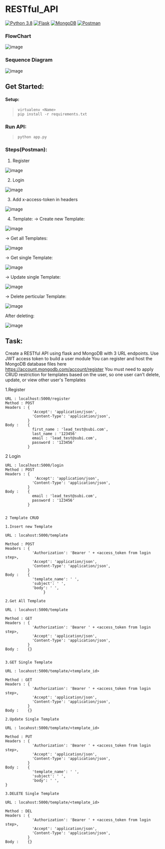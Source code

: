 # RESTful_API

<a href="#"><img alt="Python 3.8" src="https://img.shields.io/badge/Python-3.8-blue"></a>
<a href="#"><img alt="Flask" src="https://img.shields.io/badge/Flask%20-%23FF6F00.svg?logo=Flask&logoColor=white"></a>
<a href="#"><img alt="MongoDB" src ="https://img.shields.io/badge/MongoDB-%234ea94b.svg?logo=mongodb&logoColor=white"></a>
<a href="#"><img alt="Postman" src="https://img.shields.io/badge/Postman-%20-%23F37626.svg?logo=Postman&logoColor=white%22"></a>

### FlowChart


![image](https://user-images.githubusercontent.com/55245100/129690172-24f9aa1e-5e56-4bf7-bcfa-d23349ef071d.png)

### Sequence Diagram  


![image](https://user-images.githubusercontent.com/55245100/129690225-45cbade1-d77d-4e47-9a2f-fbd330474673.png)

## Get Started:
#### Setup:
> `virtualenv <Name>` </br>
> `pip install -r requirements.txt`

### Run API:
> `python app.py`

### Steps(Postman):
1) Register

![image](https://github.com/dpk-a7/RESTful_API/blob/main/images/register.jpg)

2) Login

![image](https://github.com/dpk-a7/RESTful_API/blob/main/images/login.jpg)

3) Add x-access-token in headers

![image](https://github.com/dpk-a7/RESTful_API/blob/main/images/x_access_tokens.jpg)

4) Template:
-> Create new Template:</br>

![image](https://github.com/dpk-a7/RESTful_API/blob/main/images/post.jpg)

-> Get all Templates:</br>

![image](https://github.com/dpk-a7/RESTful_API/blob/main/images/get_all.jpg)

-> Get single Template:</br>

![image](https://github.com/dpk-a7/RESTful_API/blob/main/images/get_1.jpg)

-> Update single Template:</br>

![image](https://github.com/dpk-a7/RESTful_API/blob/main/images/update.jpg)

-> Delete perticular Template:</br>

![image](https://github.com/dpk-a7/RESTful_API/blob/main/images/delete.jpg)

After deleting:</br>

![image](https://github.com/dpk-a7/RESTful_API/blob/main/images/get_1_delete.jpg)



## Task:
Create a RESTful API using flask and MongoDB with 3 URL endpoints. Use JWT access token to build a user module
You can register and host the MongoDB database files here https://account.mongodb.com/account/register
You must need to apply CRUD restriction for templates based on the user, so one user can't delete, update, or view other user's Templates

1.Register
    
    URL : localhost:5000/register
    Method : POST
    Headers : {
                'Accept': 'application/json',
                'Content-Type': 'application/json',          
              }
    Body :    {
                first_name : 'lead_test@subi.com',
                last_name : '123456'
                email : 'lead_test@subi.com',
                password : '123456'
              }


2 Login

    URL : localhost:5000/login
    Method : POST
    Headers : {
                 'Accept': 'application/json',
                'Content-Type': 'application/json',          
              }
    Body :    {
                email : 'lead_test@subi.com',
                password : '123456'
              }  

    
    2 Template CRUD
    
    1.Insert new Template

    URL : locahost:5000/template

    Method : POST
    Headers : {
                'Authorization': 'Bearer ' + <access_token from login step>,
                'Accept': 'application/json',
                'Content-Type': 'application/json',          
              }
    Body :    {
                'template_name': ' ',
                'subject': ' ',
                'body': ' ',
                     }  

    2.Get All Template

    URL : locahost:5000/template
    
    Method : GET
    Headers : {
                'Authorization': 'Bearer ' + <access_token from login step>,
                'Accept': 'application/json',
                'Content-Type': 'application/json',          
              }
    Body :    {}      


    3.GET Single Template

    URL : locahost:5000/template/<template_id>

    Method : GET
    Headers : {
                'Authorization': 'Bearer ' + <access_token from login step>,
                'Accept': 'application/json',
                'Content-Type': 'application/json',          
              }
    Body :    {}  

    2.Update Single Template

    URL : locahost:5000/template/<template_id>
    
    Method : PUT
    Headers : {
                'Authorization': 'Bearer ' + <access_token from login step>,
                'Accept': 'application/json',
                'Content-Type': 'application/json',          
              }
    Body :    {
                'template_name': ' ',
                'subject': ' ',
                'body': ' ',
    }   

    3.DELETE Single Template

    URL : locahost:5000/template/<template_id>

    Method : DEL
    Headers : {
                'Authorization': 'Bearer ' + <access_token from login step>,
                'Accept': 'application/json',
                'Content-Type': 'application/json',          
              }
    Body :    {}                  


